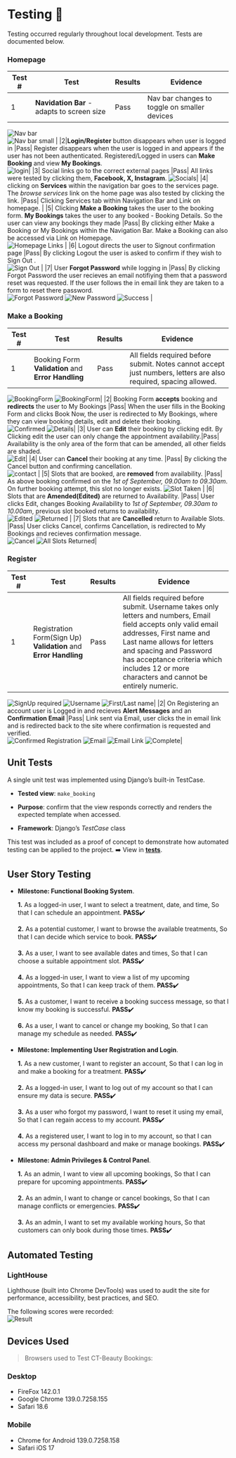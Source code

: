# **Testing** 📲
Testing occurred regularly throughout local development. Tests are documented below.

### **Homepage**
|Test #|Test|Results|Evidence|
| --- | --- | --- | --- |
|1|**Navidation Bar** - adapts to screen size |Pass| Nav bar changes to toggle on smaller devices<br>
![Nav bar](static/images/non-login-user.png)<br>
![Nav bar small](static/images/mobile-non-login-user.png) |
|2|**Login/Register** button disappears when user is logged in |Pass| Register disappears when the user is logged in and appears if the user has not been authenticated. Registered/Logged in users can **Make Booking** and view **My Bookings**.<br>
![login](static/images/changes-login-registered.png)|
|3| Social links go to the correct external pages |Pass| All links were tested by clicking them, **Facebook, X, Instagram**. ![Socials](static/images/social-links.png)|
|4| clicking on **Services** within the navigation bar goes to the services page. The <em>browse services</em> link on the home page was also tested by clicking the link. |Pass| Clicking Services tab within Navigation Bar and Link on homepage. |
|5| Clicking **Make a Booking** takes the user to the booking form. **My Bookings** takes the user to any booked - Booking Details. So the user can view any bookings they made |Pass| By clicking either Make a Booking or My Bookings within the Navigation Bar. Make a Booking can also be accessed via Link on Homepage.<br>
![Homepage Links](static/images/links-homepage.png) |
|6| Logout directs the user to Signout confirmation page |Pass| By clicking Logout the user is asked to confirm if they wish to Sign Out .<br>
![Sign Out](static/images/signout-confirm.png) |
|7| User **Forgot Password** while logging in |Pass| By clicking Forgot Password the user recieves an email notifiying them that a password reset was requested. If the user follows the in email link they are taken to a form to reset there password.<br>
![Forgot Password](static/images/email-password-reset.png)
![New Password](static/images/set-new-password.png)
![Success](static/images/success-reset-pw.png) |

### **Make a Booking**
|Test #|Test|Results|Evidence|
| --- | --- | --- | --- |
|1| Booking Form **Validation** and **Error Handling** |Pass| All fields required before submit. Notes cannot accept just numbers, letters are also required, spacing allowed. <br>
![BookingForm](static/images/booking-validation.png)
![BookingForm](static/images/notes-bookingform.png)|
|2| Booking Form **accepts** booking and **redirects** the user to My Bookings |Pass| When the user fills in the Booking Form and clicks Book Now, the user is redirected to My Bookings, where they can view booking details, edit and delete their booking. <br>
![Confirmed](static/images/booking-confirmed.png)
![Details](static/images/booking-details.png)|
|3| User can **Edit** their booking by clicking edit. By Clicking edit the user can only change the appointment availability.|Pass| Availability is the only area of the form that can be amended, all other fields are shaded. <br>
![Edit](static/images/edit-booking.png)|
|4| User can **Cancel** their booking at any time. |Pass| By clicking the Cancel button and confirming cancellation. <br>
![contact](static/images/cancel-booking.png) |
|5| Slots that are booked, are **removed** from availability. |Pass| As above booking confirmed on the <em>1st of September, 09.00am to 09.30am</em>. On further booking attempt, this slot no longer exists. ![Slot Taken](static/images/slot-taken.png) |
|6| Slots that are **Amended(Edited)** are returned to Availability. |Pass| User clicks Edit, changes Booking Availability to <em>1st of September, 09.30am to 10.00am</em>, previous slot booked returns to availability. <br>
 ![Edited](static/images/booking-edited.png) ![Returned](static/images/returned-slot.png) |
|7| Slots that are **Cancelled** return to Available Slots. |Pass| User clicks Cancel, confirms Cancellation, is redirected to My Bookings and recieves confirmation message. <br>
![Cancel](static/images/booking-cancelled.png) ![All Slots Returned](static/images/all-slots-returned.png)|

### **Register**
|Test #|Test|Results|Evidence|
| --- | --- | --- | --- |
|1| Registration Form(Sign Up) **Validation** and **Error Handling** |Pass| All fields required before submit. Username takes only letters and numbers, Email field accepts only valid email addresses, First name and Last name allows for letters and spacing and Password has acceptance criteria which includes 12 or more characters and cannot be entirely numeric. <br>
![SignUp required](static/images/sign-up-validation.png)
![Username](static/images/username-handling.png)
![First/Last name](static/images/register-handling.png)|
|2| On Registering an account user is Logged in and recieves **Alert Messages** and an **Confirmation Email** |Pass| Link sent via Email, user clicks the in email link and is redirected back to the site where confirmation is requested and verified.  <br>
![Confirmed Registration](static/images/confirm-registration.png)
![Email](static/images/email-confirmation.png)
![Email Link](static/images/link-email.png)
![Complete](static/images/confirmed-email.png)|

## **Unit Tests**
A single unit test was implemented using Django’s built-in TestCase.

- **Tested view**: `make_booking`

- **Purpose**: confirm that the view responds correctly and renders the expected template when accessed.

- **Framework**: Django’s <em>TestCase</em> class

This test was included as a proof of concept to demonstrate how automated testing can be applied to the project. ➡️ View in [**tests**](bookings/tests/test_makebooking_view.py).

## **User Story Testing**
- **Milestone: Functional Booking System**.

  **1.** As a logged-in user, I want to select a treatment, date, and time, So that I can schedule an appointment. **PASS**✔️

  **2.** As a potential customer, I want to browse the available treatments, So that I can decide which service to book. **PASS**✔️

  **3.** As a user, I want to see available dates and times, So that I can choose a suitable appointment slot. **PASS**✔️

  **4.** As a logged-in user, I want to view a list of my upcoming appointments, So that I can keep track of them. **PASS**✔️

  **5.** As a customer, I want to receive a booking success message, so that I know my booking is successful. **PASS**✔️

  **6.** As a user, I want to cancel or change my booking, So that I can manage my schedule as needed. **PASS**✔️

- **Milestone: Implementing User Registration and Login**.

  **1.** As a new customer, I want to register an account, So that I can log in and make a booking for a treatment. **PASS**✔️

  **2.** As a logged-in user, I want to log out of my account so that I can ensure my data is secure. **PASS**✔️

  **3.** As a user who forgot my password, I want to reset it using my email, So that I can regain access to my account. **PASS**✔️

  **4.** As a registered user, I want to log in to my account, so that I can access my personal dashboard and make or manage bookings. **PASS**✔️

- **Milestone: Admin Privileges & Control Panel**.

  **1.** As an admin, I want to view all upcoming bookings, So that I can prepare for upcoming appointments. **PASS**✔️

  **2.** As an admin, I want to change or cancel bookings, So that I can manage conflicts or emergencies. **PASS**✔️

  **3.** As an admin, I want to set my available working hours, So that customers can only book during those times. **PASS**✔️

## **Automated Testing**
### LightHouse
Lighthouse (built into Chrome DevTools) was used to audit the site for performance, accessibility, best practices, and SEO.

The following scores were recorded: <br>
![Result](static/images/mobile-home.png)

## **Devices Used**
> Browsers used to Test CT-Beauty Bookings:

### **Desktop**
- FireFox 142.0.1
- Google Chrome 139.0.7258.155
- Safari 18.6

### **Mobile**
- Chrome for Android 139.0.7258.158
- Safari iOS 17
